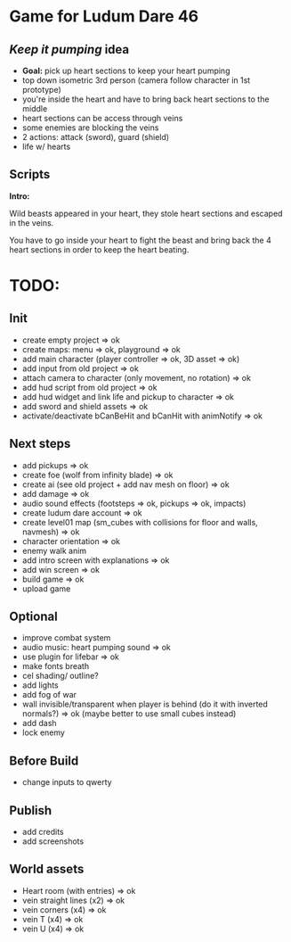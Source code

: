 # Game for Ludum Dare 46

## _Keep it pumping_ idea

- **Goal:** pick up heart sections to keep your heart pumping
- top down isometric 3rd person (camera follow character in 1st prototype)
- you're inside the heart and have to bring back heart sections to the middle
- heart sections can be access through veins
- some enemies are blocking the veins
- 2 actions: attack (sword), guard (shield)
- life w/ hearts

## Scripts

**Intro:**

Wild beasts appeared in your heart, they stole heart sections and escaped in the veins.

You have to go inside your heart to fight the beast and bring back the 4 heart sections in order to keep the heart beating.


# TODO:

## Init

- create empty project => ok
- create maps: menu => ok, playground => ok
- add main character (player controller  => ok, 3D asset => ok)
- add input from old project => ok
- attach camera to character (only movement, no rotation) => ok
- add hud script from old project => ok
- add hud widget and link life and pickup to character => ok
- add sword and shield assets => ok
- activate/deactivate bCanBeHit and bCanHit with animNotify => ok

## Next steps

- add pickups => ok
- create foe (wolf from infinity blade) => ok
- create ai (see old project + add nav mesh on floor) => ok
- add damage => ok
- audio sound effects (footsteps => ok, pickups => ok, impacts)
- create ludum dare account => ok
- create level01 map (sm_cubes with collisions for floor and walls, navmesh) => ok
- character orientation => ok
- enemy walk anim
- add intro screen with explanations => ok
- add win screen => ok
- build game => ok
- upload game

## Optional

- improve combat system
- audio music: heart pumping sound => ok
- use plugin for lifebar => ok
- make fonts breath
- cel shading/ outline?
- add lights
- add fog of war
- wall invisible/transparent when player is behind (do it with inverted normals?) => ok (maybe better to use small cubes instead)
- add dash
- lock enemy

## Before Build

- change inputs to qwerty

## Publish

- add credits
- add screenshots

## World assets
- Heart room (with entries) => ok
- vein straight lines (x2) => ok
- vein corners (x4) => ok
- vein T (x4) => ok
- vein U (x4) => ok
